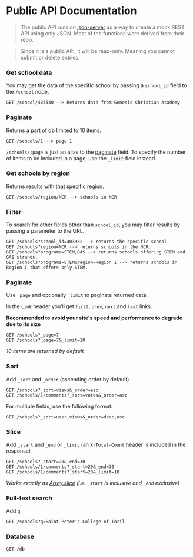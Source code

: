 # Public API Documentation
>The public API runs on [json-server](https://github.com/typicode/json-server) as a way to create a mock REST API using only JSON. Most of the functions were derived from their repo.

> Since it is a public API, it will be read-only. Meaning you cannot submit or delete entries.

### Get school data
You may get the data of the specific school by passing a `school_id` field to the `/school` node.

```
GET /school/483540 --> Returns data from Genesis Christian Academy
```

### Paginate
Returns a part of db limited to 10 items.
```
GET /schools/1 --> page 1
```
`/schools/:page` is just an alias to the [paginate](#paginate) field. To specify the number of items to be included in a page, use the `_limit` field instead.

### Get schools by region
Returns results with that specific region.
```
GET /schools/region/NCR --> schools in NCR
```

### Filter
To search for other fields other than `school_id`, you may filter results by passing a parameter to the URL.

```
GET /schools?school_id=403932 --> returns the specific school.
GET /schools?region=NCR --> returns schools in the NCR. 
GET /schools?programs=STEM,GAS --> returns schools offering STEM and GAS strands.
GET /schools?programs=STEM&region=Region I --> returns schools in Region I that offers only STEM.
```

### Paginate

Use `_page` and optionally `_limit` to paginate returned data.

In the `Link` header you'll get `first`, `prev`, `next` and `last` links.

**Recommended to avoid your site's speed and performance to degrade due to its size**
```
GET /schools?_page=7
GET /schools?_page=7&_limit=20
```

_10 items are returned by default_

### Sort

Add `_sort` and `_order` (ascending order by default)

```
GET /schools?_sort=views&_order=asc
GET /schools/1/comments?_sort=votes&_order=asc
```

For multiple fields, use the following format:

```
GET /schools?_sort=user,views&_order=desc,asc
```

### Slice

Add `_start` and `_end` or `_limit` (an `X-Total-Count` header is included in the response)

```
GET /schools?_start=20&_end=30
GET /schools/1/comments?_start=20&_end=30
GET /schools/1/comments?_start=20&_limit=10
```

_Works exactly as [Array.slice](https://developer.mozilla.org/en/docs/Web/JavaScript/Reference/Global_Objects/Array/slice) (i.e. `_start` is inclusive and `_end` exclusive)_

### Full-text search

Add `q`

```
GET /schools?q=Saint Peter's College of Toril
```

### Database

```
GET /db
```